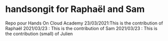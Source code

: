 # handsongit for Raphaël and Sam
Repo pour Hands On Cloud Academy
23/03/2021:This is the contribution of Raphaël
2021/03/23 : This is the contribution of Sam
2021/03/23 : This is the contribution (small) of Julien
